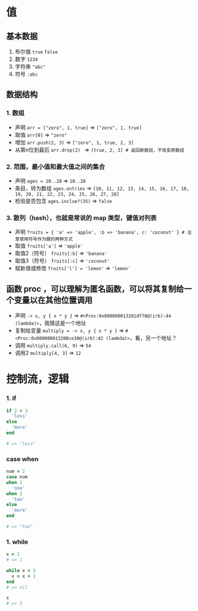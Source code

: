 # 值
## 基本数据
1. 布尔值   `true` `false`
2. 数字     `1234`
3. 字符串   `"abc"`
4. 符号     `:abc`

## 数据结构
### 1. 数组
  - 声明            `arr = ["zero", 1, true]`   => `["zero", 1, true]`
  - 取值            `arr[0]`                    => `"zero"`
  - 增加            `arr.push(2, 3)`            => `["zero", 1, true, 2, 3]`
  - 从第n位到最后    `arr.drop(2) `              => `[true, 2, 3] # 返回新数组，不改变原数组`

### 2. 范围，最小值和最大值之间的集合
  - 声明            `ages = 10..28`             => `10..28`
  - 条目，转为数组    `ages.entries`              => `[10, 11, 12, 13, 14, 15, 16, 17, 18, 19, 20, 21, 22, 23, 24, 25, 26, 27, 28]`
  - 检验是否包含     `ages.inclue?(35)`          => `false`

### 3. 散列（hash），也就是常说的 map 类型，键值对列表
  - 声明            `fruits = { 'a' => 'apple', :b => 'banana', c: 'coconut' } # 注意使用符号作为键的两种方式`
  - 取值            `fruits['a']`                => `'apple'`
  - 取值2（符号）     `fruits[:b]`                => `'banana'`
  - 取值3（符号）     `fruits[:c]`                => `'coconut'`
  - 赋新值或修改      `fruits['l'] = 'lemon'`     => `'lemon'`

## 函数 proc ，可以理解为匿名函数，可以将其复制给一个变量以在其他位置调用
  - 声明            `-> x, y { x * y }`             => `#<Proc:0x000000013201df78@(irb):44 (lambda)>`，我猜这是一个地址
  - 复制给变量       `multiply = -> x, y { x * y }`  => `#<Proc:0x000000013200ce30@(irb):42 (lambda)>`，看，另一个地址？
  - 调用            `multiply.call(6, 9)`           => `54`
  - 调用2           `multiply[4, 3]`                => `12`


# 控制流，逻辑
### 1. if
``` ruby
if 2 < 3
  'less'
else
  'more'
end

# => "less"
```

### case when
``` ruby
num = 2
case num
when 1
  'one'
when 2
  'two'
else
  'more'
end

# => "two"
```

### 1. while
``` ruby
x = 1
# => 1

while x < 5
  x = x + 1
end
# => nil

x
# => 5
```